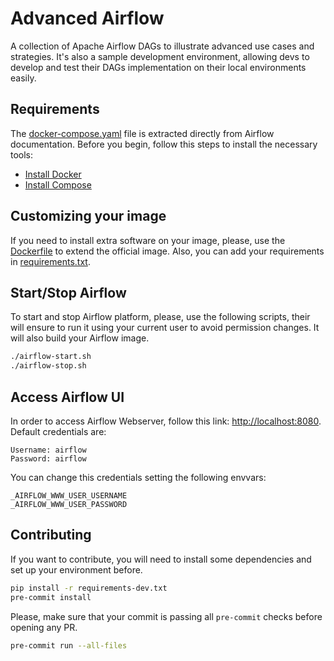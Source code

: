 # Advanced Airflow

A collection of Apache Airflow DAGs to illustrate advanced use cases
and strategies. It's also a sample development environment, allowing
devs to develop and test their DAGs implementation on their local
environments easily.

## Requirements

The [docker-compose.yaml](docker-compose.yaml) file is extracted
directly from Airflow documentation. Before you begin, follow this
steps to install the necessary tools:

* [Install Docker](https://docs.docker.com/engine/install/)
* [Install Compose](https://docs.docker.com/compose/install/)

## Customizing your image

If you need to install extra software on your image, please, use the
[Dockerfile](Dockerfile) to extend the official image. Also, you can
add your requirements in [requirements.txt](requirements.txt).

## Start/Stop Airflow

To start and stop Airflow platform, please, use the following scripts,
their will ensure to run it using your current user to avoid permission
changes. It will also build your Airflow image.

```bash
./airflow-start.sh
./airflow-stop.sh
```

## Access Airflow UI

In order to access Airflow Webserver, follow this link:
[http://localhost:8080](http://localhost:8080). Default credentials are:

```
Username: airflow
Password: airflow
```

You can change this credentials setting the following envvars:

```
_AIRFLOW_WWW_USER_USERNAME
_AIRFLOW_WWW_USER_PASSWORD
```

## Contributing

If you want to contribute, you will need to install some dependencies
and set up your environment before.

```bash
pip install -r requirements-dev.txt
pre-commit install
```

Please, make sure that your commit is passing all `pre-commit`
checks  before opening any PR.

```bash
pre-commit run --all-files
```
